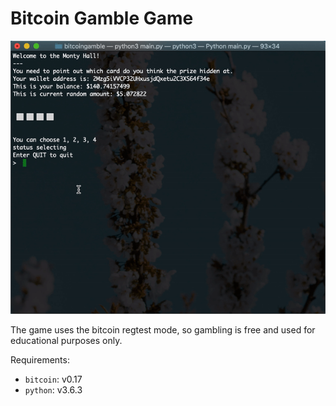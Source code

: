 # Bitcoin Gamble Game

![demo](images/demo.gif)

The game uses the bitcoin regtest mode, so gambling is free and used for educational purposes only.

Requirements:

* `bitcoin`: v0.17
* `python`: v3.6.3

